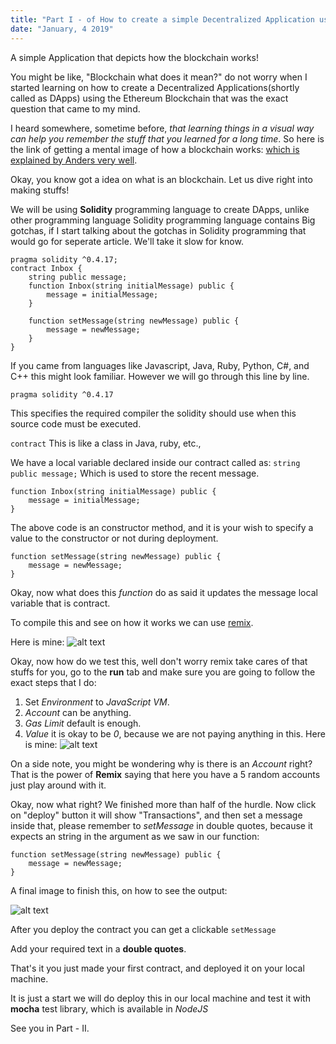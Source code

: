 ```yaml
---
title: "Part I - of How to create a simple Decentralized Application using Ethereum Blockchain?"
date: "January, 4 2019"
---
```


A simple Application that depicts how the blockchain works!

You might be like, "Blockchain what does it mean?" do not worry when I started learning on how to create a Decentralized Applications(shortly called as DApps) using the Ethereum Blockchain that was the exact question that came to my mind.

I heard somewhere, sometime before, *that learning things in a visual way can help you remember the stuff that you learned for a long time*. So here is the link of getting a mental image of how a blockchain works: [which is explained by Anders very well](https://anders.com/blockchain/hash.html).

Okay, you know got a idea on what is an blockchain. Let us dive right into making stuffs!

We will be using **Solidity** programming language to create DApps, unlike other programming language Solidity programming language contains Big gotchas, if I start talking about the gotchas in Solidity programming that would go for seperate article. We'll take it slow for know.

```solidity
pragma solidity ^0.4.17;  
contract Inbox {     
	string public message;      
	function Inbox(string initialMessage) public {         
		message = initialMessage;     
	}

	function setMessage(string newMessage) public {         
		message = newMessage;     
	}
}
```

If you came from languages like Javascript, Java, Ruby, Python, C#, and C++ this might look familiar. However we will go through this line by line.

`
pragma solidity ^0.4.17
`

This specifies the required compiler the solidity should use when this source code must be executed.

`
contract
`
This is like a class in Java, ruby, etc.,

We have a local variable declared inside our contract called as:
`
string public message;
`
Which is used to store the recent message.

```solidity
function Inbox(string initialMessage) public {         
	message = initialMessage;     
}
```
The above code is an constructor method, and it is your wish to specify a value to the constructor or not during deployment.

```solidity
function setMessage(string newMessage) public {
	message = newMessage;
}
```
Okay, now what does this *function* do as said it updates the message local variable that is contract.

To compile this and see on how it works we can use [remix](https://remix.ethereum.org).

Here is mine: ![alt text](https://tp9suw.bn.files.1drv.com/y4mR0dvFtlA0LWDgdD6-9fXBIwUNNwHYVHEN7eMRSt2LH9TlacxB67PKcLzDu03ingJ2RnbfAtrrRuDM0fIpOjxTZzTn_GwTPfk3DD4hvIiPRsaQhd__lYnIFUxu3Y9wkXFQddDuW7-OSwhJCdXFK7VroaopElSliNq4-VBe24aEEPZ2Rsuat2dsXtLpYqABSNYpqGGqjbTd0MtWfmBuhQ2Ug?width=1915&height=1006&cropmode=none "Here is mine")

Okay, now how do we test this, well don't worry remix take cares of that stuffs for you, go to the **run** tab and make sure you are going to follow the exact steps that I do:

1) Set *Environment* to *JavaScript VM*.
2) *Account* can be anything.
3) *Gas Limit* default is enough.
4) *Value* it is okay to be *0*, because we are not paying anything in this.
Here is mine: ![alt text](https://tz9suw.bn.files.1drv.com/y4mzlIwPMqkYmPc-LkLSMf4k2hxeZkI8RXfXtNDg9Lv0azxF4uNyPMek2BETy7QqZhgmla-40-dDllxqb_oHlKsUqjGTmjqLNZVvSkHut8zBIjdI5GvFpt3NDt0L7-crNCKo86ixivh18ztoAKnEs5Jojevrm07MYRnsicfgYhKh4cmpcVPw7OgQ5dICJoDD7ELvgwMSZ9hjxqsBPEfJ1MywQ?width=1920&height=1015&cropmode=none)

On a side note, you might be wondering why is there is an *Account* right? That is the power of **Remix** saying that here you have a 5 random accounts just play around with it.

Okay, now what right?
We finished more than half of the hurdle. Now click on "deploy" button it will show "Transactions", and then set a message inside that, please remember to *setMessage* in double quotes, because it expects an string in the argument as we saw in our function:

```solidity
function setMessage(string newMessage) public {
	message = newMessage;
}
```
A final image to finish this, on how to see the output:

![alt text](https://t59suw.bn.files.1drv.com/y4mqFyhgibKuW4f1T0c19Frngr_gkK2GccWObpN8Mqg4FriPJzFP4L4_EqcE-zGoI6p0Vo3E6Irx-UBEk9MB3MItTMZ1q08QTeHaFYXX4nGGr8ypl6hftlWq5VPhYc_ipjM4-3mVl-m6j6o8giq8xKEehy67GLbnCw0UDFbuvdyl2wBkQ9SLnIQrCWT8Zv0L9Sv3wVJXlnAodKEdJyBhu1thQ?width=1920&height=1003&cropmode=none)

After you deploy the contract you can get a clickable
`
setMessage
`

Add your required text in a **double quotes**.

That's it you just made your first contract, and deployed it on your local machine.

It is just a start we will do deploy this in our local machine and test it with **mocha** test library, which is available in *NodeJS*

See you in Part - II.